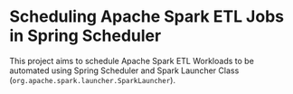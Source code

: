 # Scheduling Apache Spark ETL Jobs in Spring Scheduler
This project aims to schedule Apache Spark ETL Workloads to be automated using Spring Scheduler and Spark Launcher Class (`org.apache.spark.launcher.SparkLauncher`). 
